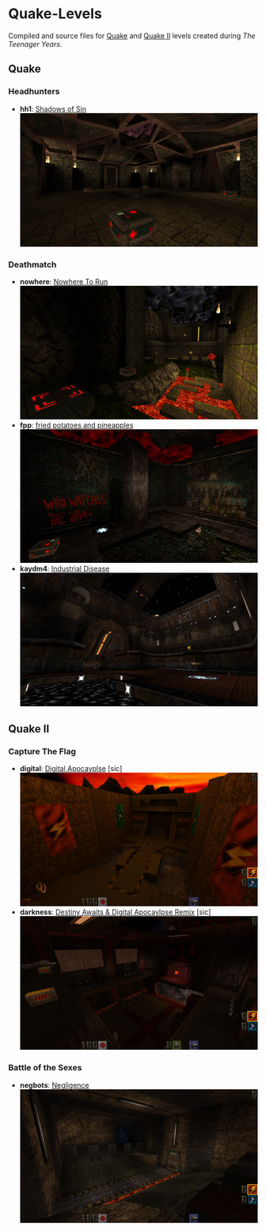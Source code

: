 # Quake-Levels

Compiled and source files for [Quake](https://en.wikipedia.org/wiki/Quake_(video_game)) and [Quake II](https://en.wikipedia.org/wiki/Quake_II) levels created during _The Teenager Years_.

## Quake

### Headhunters
* **hh1**: [Shadows of Sin](quake/hh1)
![Shadows of Sin](/quake/hh1/hh1.png)

### Deathmatch
* **nowhere**: [Nowhere To Run](quake/nowhere)
![Nowhere To Run](/quake/nowhere/nowhere.png)
* **fpp**: [fried potatoes and pineapples](quake/fpp)
![fried potatoes and pineapples](/quake/fpp/fpp.png)
* **kaydm4**: [Industrial Disease](quake/kaydm4)
![Industrial Disease](/quake/kaydm4/kaydm4.png)

## Quake II

### Capture The Flag
* **digital**: [Digital Apocayplse](quake2/digital) [sic]
![Digital Apocayplse](/quake2/digital/digital.png)
* **darkness**: [Destiny Awaits & Digital Apocaylpse Remix](quake2/darkness) [sic]
![Destiny Awaits & Digital Apocaylpse Remix](/quake2/darkness/darkness.png)

### Battle of the Sexes
* **negbots**: [Negligence](quake2/negbots)
![Negligence](/quake2/negbots/neg.png)